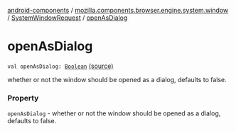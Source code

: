 [android-components](../../index.md) / [mozilla.components.browser.engine.system.window](../index.md) / [SystemWindowRequest](index.md) / [openAsDialog](./open-as-dialog.md)

# openAsDialog

`val openAsDialog: `[`Boolean`](https://kotlinlang.org/api/latest/jvm/stdlib/kotlin/-boolean/index.html) [(source)](https://github.com/mozilla-mobile/android-components/blob/master/components/browser/engine-system/src/main/java/mozilla/components/browser/engine/system/window/SystemWindowRequest.kt#L27)

whether or not the window should be opened as a dialog, defaults to false.

### Property

`openAsDialog` - whether or not the window should be opened as a dialog, defaults to false.